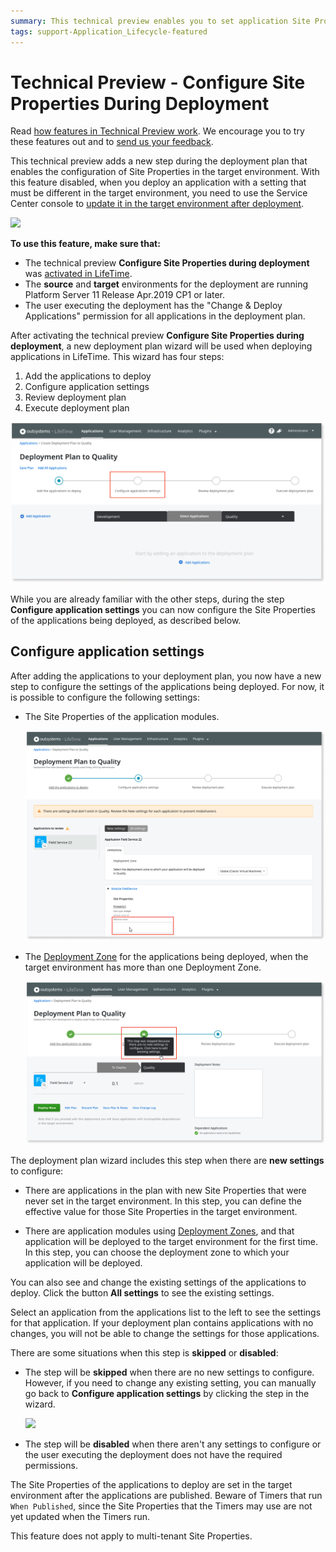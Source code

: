 ```yaml
---
summary: This technical preview enables you to set application Site Properties in the target environment while performing a deployment in LifeTime.
tags: support-Application_Lifecycle-featured
---
```


# Technical Preview - Configure Site Properties During Deployment

<div class="info" markdown="1">

Read [how features in Technical Preview work](https://success.outsystems.com/Support/Enterprise_Customers/Upgrading/Technical_Preview_features). We encourage you to try these features out and to [send us your feedback](https://www.outsystems.com/forums/discussion/48360/configure-site-properties-during-deployment/#Post177757).

</div>

This technical preview adds a new step during the deployment plan that enables the configuration of Site Properties in the target environment. With this feature disabled, when you deploy an application with a setting that must be different in the target environment, you need to use the Service Center console to [update it in the target environment after deployment](configure-application-settings-after-deployment.md).

![](images/configure-settings-during-deploy-1.gif)

<div class="info" markdown="1">

**To use this feature, make sure that:**

* The technical preview **Configure Site Properties during deployment** was [activated in LifeTime](https://success.outsystems.com/Support/Enterprise_Customers/Upgrading/Technical_Preview_features).
* The **source** and **target** environments for the deployment are running Platform Server 11 Release Apr.2019 CP1 or later.
* The user executing the deployment has the "Change & Deploy Applications" permission for all applications in the deployment plan.

</div>

After activating the technical preview **Configure Site Properties during deployment**, a new deployment plan wizard will be used when deploying applications in LifeTime. This wizard has four steps:

1. Add the applications to deploy
1. Configure application settings
1. Review deployment plan
1. Execute deployment plan

![](images/configure-settings-during-deploy-2.png?width=800)

While you are already familiar with the other steps, during the step **Configure application settings** you can now configure the Site Properties of the applications being deployed, as described below.

## Configure application settings

After adding the applications to your deployment plan, you now have a new step to configure the settings of the applications being deployed. For now, it is possible to configure the following settings:

* The Site Properties of the application modules.

    ![](images/configure-site-settings-during-deploy-3.png?width=800)

* The [Deployment Zone](zones/intro.md) for the applications being deployed, when the target environment has more than one Deployment Zone.

    ![](images/configure-settings-during-deploy-4.png?width=800)

The deployment plan wizard includes this step when there are **new settings** to configure:

* There are applications in the plan with new Site Properties that were never set in the target environment. In this step, you can define the effective value for those Site Properties in the target environment.

* There are application modules using [Deployment Zones](zones/intro.md), and that application will be deployed to the target environment for the first time. In this step, you can choose the deployment zone to which your application will be deployed.

You can also see and change the existing settings of the applications to deploy. Click the button **All settings** to see the existing settings.

Select an application from the applications list to the left to see the settings for that application. If your deployment plan contains applications with no changes, you will not be able to change the settings for those applications.

There are some situations when this step is **skipped** or **disabled**:

* The step will be **skipped** when there are no new settings to configure. However, if you need to change any existing setting, you can manually go back to **Configure application settings** by clicking the step in the wizard.

    ![](images/configure-site-settings-during-deploy-4.png?width=800)

* The step will be **disabled** when there aren't any settings to configure or the user executing the deployment does not have the required permissions.

The Site Properties of the applications to deploy are set in the target environment after the applications are published. Beware of Timers that run `When Published`, since the Site Properties that the Timers may use are not yet updated when the Timers run.

This feature does not apply to multi-tenant Site Properties.
